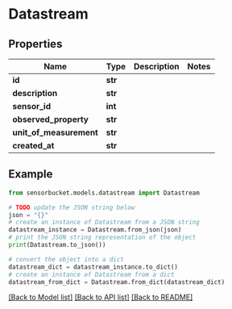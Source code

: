 # Datastream


## Properties

Name | Type | Description | Notes
------------ | ------------- | ------------- | -------------
**id** | **str** |  | 
**description** | **str** |  | 
**sensor_id** | **int** |  | 
**observed_property** | **str** |  | 
**unit_of_measurement** | **str** |  | 
**created_at** | **str** |  | 

## Example

```python
from sensorbucket.models.datastream import Datastream

# TODO update the JSON string below
json = "{}"
# create an instance of Datastream from a JSON string
datastream_instance = Datastream.from_json(json)
# print the JSON string representation of the object
print(Datastream.to_json())

# convert the object into a dict
datastream_dict = datastream_instance.to_dict()
# create an instance of Datastream from a dict
datastream_from_dict = Datastream.from_dict(datastream_dict)
```
[[Back to Model list]](../README.md#documentation-for-models) [[Back to API list]](../README.md#documentation-for-api-endpoints) [[Back to README]](../README.md)


